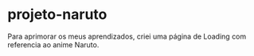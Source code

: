 # projeto-naruto
Para aprimorar os meus aprendizados, criei uma página de Loading com referencia ao anime Naruto.
